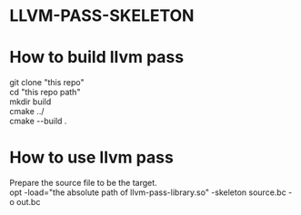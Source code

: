 **LLVM-PASS-SKELETON**
========================

How to build llvm pass
=======================
git clone "this repo"   
cd "this repo path"  
mkdir build  
cmake ../  
cmake --build .   

How to use llvm pass
=======================
Prepare the source file to be the target.  
opt -load="the absolute path of llvm-pass-library.so" -skeleton source.bc -o out.bc
